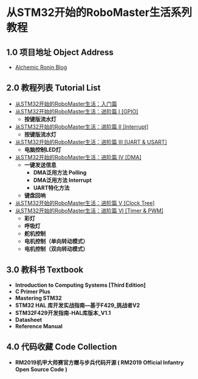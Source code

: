 # 从STM32开始的RoboMaster生活系列教程

## 1.0 项目地址 Object Address

- [Alchemic Ronin Blog](https://alchemicronin.github.io)

## 2.0 教程列表 Tutorial List

- [从STM32开始的RoboMaster生活：入门篇](https://alchemicronin.github.io/posts/e8b315d3.html)
- [从STM32开始的RoboMaster生活：进阶篇 I [GPIO]](https://alchemicronin.github.io/posts/4b155d4.html)
  - **按键版流水灯**
- [从STM32开始的RoboMaster生活：进阶篇 II [Interrupt]](https://alchemicronin.github.io/posts/ff6aca34.html)
  - **按键版流水灯**
- [从STM32开始的RoboMaster生活：进阶篇 III [UART & USART]](https://alchemicronin.github.io/posts/b4c69a89.html)
  - **电脑控制LED灯**
- [从STM32开始的RoboMaster生活：进阶篇 IV [DMA]](https://alchemicronin.github.io/posts/90d72de.html)
  - **一键发送信息**
    - **DMA泛用方法 Polling**
    - **DMA泛用方法 Interrupt**
    - **UART特化方法**
  - **键盘回响**
- [从STM32开始的RoboMaster生活：进阶篇 V [Clock Tree]](https://alchemicronin.github.io/posts/44ad04be.html)
- [从STM32开始的RoboMaster生活：进阶篇 VI [Timer & PWM]](https://alchemicronin.github.io/posts/fd31d369.html)
  - **彩灯**
  - **呼吸灯**
  - **舵机控制**
  - **电机控制（单向转动模式）**
  - **电机控制（双向转动模式）**

## 3.0 教科书 Textbook

- **Introduction to Computing Systems [Third Edition]**
- **C Primer Plus**
- **Mastering STM32**
- **STM32 HAL 库开发实战指南—基于F429_挑战者V2**
- **STM32F429开发指南-HAL库版本_V1.1**
- **Datasheet**
- **Reference Manual**

## 4.0 代码收藏 Code Collection

- **RM2019机甲大师赛官方赠与步兵代码开源 ( RM2019 Official Infantry Open Source Code )**